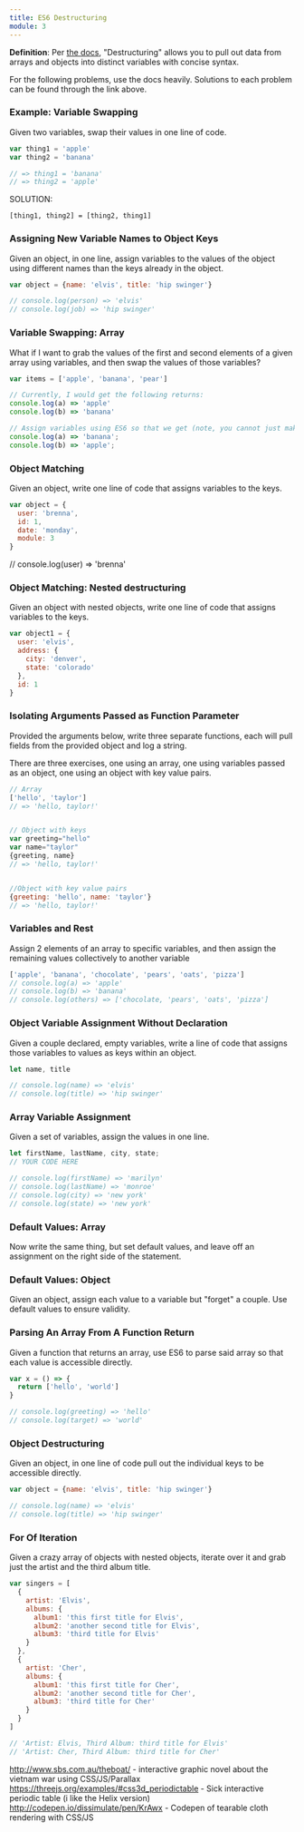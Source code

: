 ```yaml
---
title: ES6 Destructuring
module: 3
---
```


**Definition**: Per [the docs](https://developer.mozilla.org/en-US/docs/Web/JavaScript/Reference/Operators/Destructuring_assignment), "Destructuring" allows you to pull out data from arrays and objects into distinct variables with concise syntax.  

For the following problems, use the docs heavily. Solutions to each problem can be found through the link above.  

### Example: Variable Swapping
Given two variables, swap their values in one line of code.

```js
var thing1 = 'apple'
var thing2 = 'banana'

// => thing1 = 'banana'
// => thing2 = 'apple'
```

SOLUTION:
```
[thing1, thing2] = [thing2, thing1]
```

### Assigning New Variable Names to Object Keys
Given an object, in one line, assign variables to the values of the object using different names than the keys already in the object.
```js
var object = {name: 'elvis', title: 'hip swinger'}

// console.log(person) => 'elvis'
// console.log(job) => 'hip swinger'
```

### Variable Swapping: Array

What if I want to grab the values of the first and second elements of a given array using variables, and then swap the values of those variables?  

```js
var items = ['apple', 'banana', 'pear']

// Currently, I would get the following returns:
console.log(a) => 'apple'
console.log(b) => 'banana'

// Assign variables using ES6 so that we get (note, you cannot just make a completely new array):
console.log(a) => 'banana';
console.log(b) => 'apple';
```

### Object Matching
Given an object, write one line of code that assigns variables to the keys.

```js
var object = {
  user: 'brenna',
  id: 1,
  date: 'monday',
  module: 3
}
```
// console.log(user) => 'brenna'

### Object Matching: Nested destructuring
Given an object with nested objects, write one line of code that assigns variables to the keys.

```js
var object1 = {
  user: 'elvis',
  address: {
    city: 'denver',
    state: 'colorado'
  },
  id: 1
}
```

### Isolating Arguments Passed as Function Parameter
Provided the arguments below, write three separate functions, each will pull fields from the provided object and log a string.  

There are three exercises, one using an array, one using variables passed as an object, one using an object with key value pairs.  

```js
// Array
['hello', 'taylor']
// => 'hello, taylor!'


// Object with keys
var greeting="hello"
var name="taylor"
{greeting, name}
// => 'hello, taylor!'


//Object with key value pairs
{greeting: 'hello', name: 'taylor'}
// => 'hello, taylor!'
```

### Variables and Rest
Assign 2 elements of an array to specific variables, and then assign the remaining values collectively to another variable
```js
['apple', 'banana', 'chocolate', 'pears', 'oats', 'pizza']
// console.log(a) => 'apple'
// console.log(b) => 'banana'
// console.log(others) => ['chocolate, 'pears', 'oats', 'pizza']
```

### Object Variable Assignment Without Declaration
Given a couple declared, empty variables, write a line of code that assigns those variables to values as keys within an object.

```js
let name, title

// console.log(name) => 'elvis'
// console.log(title) => 'hip swinger'
```

### Array Variable Assignment
Given a set of variables, assign the values in one line.

```js
let firstName, lastName, city, state;
// YOUR CODE HERE

// console.log(firstName) => 'marilyn'
// console.log(lastName) => 'monroe'
// console.log(city) => 'new york'
// console.log(state) => 'new york'
```

### Default Values: Array
Now write the same thing, but set default values, and leave off an assignment on the right side of the statement.

### Default Values: Object
Given an object, assign each value to a variable but "forget" a couple. Use default values to ensure validity.

### Parsing An Array From A Function Return
Given a function that returns an array, use ES6 to parse said array so that each value is accessible directly.
```js
var x = () => {
  return ['hello', 'world']
}

// console.log(greeting) => 'hello'
// console.log(target) => 'world'
```

### Object Destructuring
Given an object, in one line of code pull out the individual keys to be accessible directly.

```js
var object = {name: 'elvis', title: 'hip swinger'}

// console.log(name) => 'elvis'
// console.log(title) => 'hip swinger'
```


### For Of Iteration
Given a crazy array of objects with nested objects, iterate over it and grab just the artist and the third album title.

```js
var singers = [
  {
    artist: 'Elvis',
    albums: {
      album1: 'this first title for Elvis',
      album2: 'another second title for Elvis',
      album3: 'third title for Elvis'
    }
  },
  {
    artist: 'Cher',
    albums: {
      album1: 'this first title for Cher',
      album2: 'another second title for Cher',
      album3: 'third title for Cher'
    }
  }
]

// 'Artist: Elvis, Third Album: third title for Elvis'
// 'Artist: Cher, Third Album: third title for Cher'
```


http://www.sbs.com.au/theboat/ - interactive graphic novel about the vietnam war using CSS/JS/Parallax
https://threejs.org/examples/#css3d_periodictable - Sick interactive periodic table (i like the Helix version)
http://codepen.io/dissimulate/pen/KrAwx - Codepen of tearable cloth rendering with CSS/JS

